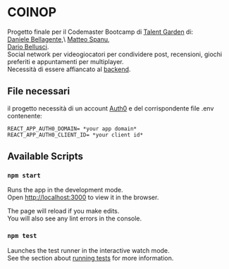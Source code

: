 # COINOP

Progetto finale per il Codemaster Bootcamp di [Talent Garden](https://https://talentgarden.org/) di:\
 [Daniele Bellagente](https://github.com/bellagented),\ 
 [Matteo Spanu](https://github.com/Matteo-Spanu),\
  [Dario Bellusci](https://github.com/dariobellusci).\
Social network per videogiocatori per condividere post, recensioni, giochi preferiti e appuntamenti per multiplayer.\
Necessità di essere affiancato al [backend](https://github.com/bellagented/FinalProjectTG2020server).


## File necessari

il progetto necessità di un account [Auth0](https://auth0.com/) e del corrispondente file .env contenente:

`REACT_APP_AUTH0_DOMAIN= *your app domain*`\
`REACT_APP_AUTH0_CLIENT_ID= *your client id*`


## Available Scripts


### `npm start`

Runs the app in the development mode.\
Open [http://localhost:3000](http://localhost:3000) to view it in the browser.

The page will reload if you make edits.\
You will also see any lint errors in the console.

### `npm test`

Launches the test runner in the interactive watch mode.\
See the section about [running tests](https://facebook.github.io/create-react-app/docs/running-tests) for more information.



